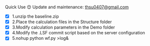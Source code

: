 Quick Use  :blush:
Update and maintenance: thsu0407@gmail.com  
- [x] 1.unzip the baseline.zip  
- [x] 2.Place the calculation files in the Structure folder  
- [x] 3.Modify calculation parameters in the Demo folder  
- [x] 4.Modify the .LSF commit script based on the server configuration  
- [x] 5.nohup python wf.py >log&
